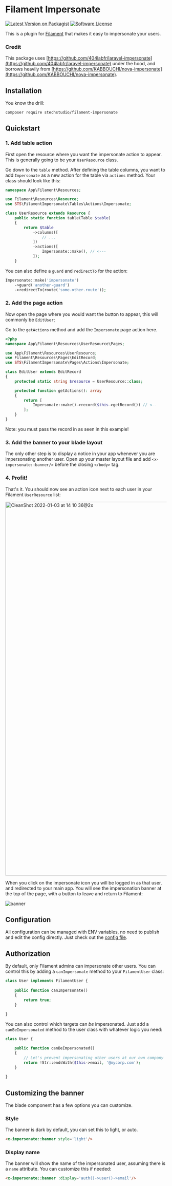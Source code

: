 # Filament Impersonate

[![Latest Version on Packagist](https://img.shields.io/packagist/v/stechstudio/filament-impersonate.svg?style=flat-square)](https://packagist.org/packages/stechstudio/filament-impersonate)
[![Software License](https://img.shields.io/badge/license-MIT-brightgreen.svg?style=flat-square)](LICENSE.md)

This is a plugin for [Filament](https://filamentadmin.com/) that makes it easy to impersonate your users. 

### Credit

This package uses [https://github.com/404labfr/laravel-impersonate](https://github.com/404labfr/laravel-impersonate) under the hood, and borrows heavily from [https://github.com/KABBOUCHI/nova-impersonate](https://github.com/KABBOUCHI/nova-impersonate).

## Installation

You know the drill:

```bash
composer require stechstudio/filament-impersonate
```

## Quickstart

### 1. Add table action

First open the resource where you want the impersonate action to appear. This is generally going to be your `UserResource` class.

Go down to the `table` method. After defining the table columns, you want to add `Impersonate` as a new action for the table via `actions` method. Your class should look like this:

```php
namespace App\Filament\Resources;

use Filament\Resources\Resource;
use STS\FilamentImpersonate\Tables\Actions\Impersonate;

class UserResource extends Resource {
    public static function table(Table $table)
    {
        return $table
            ->columns([
                // ...
            ])
            ->actions([
                Impersonate::make(), // <--- 
            ]);
    }
```

You can also define a `guard` and `redirectTo` for the action:

```php
Impersonate::make('impersonate')
    ->guard('another-guard')
    ->redirectTo(route('some.other.route'));
```
    
### 2. Add the page action

Now open the page where you would want the button to appear, this will commonly be `EditUser`;

Go to the `getActions` method and add the `Impersonate` page action here. 

```php
<?php
namespace App\Filament\Resources\UserResource\Pages;

use App\Filament\Resources\UserResource;
use Filament\Resources\Pages\EditRecord;
use STS\FilamentImpersonate\Pages\Actions\Impersonate;

class EditUser extends EditRecord
{
    protected static string $resource = UserResource::class;

    protected function getActions(): array
    {
        return [
            Impersonate::make()->record($this->getRecord()) // <--
        ];
    }
}
```

Note: you must pass the record in as seen in this example!

### 3. Add the banner to your blade layout

The only other step is to display a notice in your app whenever you are impersonating another user. Open up your master layout file and add `<x-impersonate::banner/>` before the closing `</body>` tag.

### 4. Profit!

That's it. You should now see an action icon next to each user in your Filament `UserResource` list:

<img width="1164" alt="CleanShot 2022-01-03 at 14 10 36@2x" src="https://user-images.githubusercontent.com/203749/147969981-01d18612-bc71-4503-89f6-a8e625ba2a5d.png">

When you click on the impersonate icon you will be logged in as that user, and redirected to your main app. You will see the impersonation banner at the top of the page, with a button to leave and return to Filament:

![banner](https://user-images.githubusercontent.com/203749/112773267-5331b400-9003-11eb-85ae-b54c458fb5aa.png)


## Configuration

All configuration can be managed with ENV variables, no need to publish and edit the config directly. Just check out the [config file](/config/filament-impersonate.php).

## Authorization

By default, only Filament admins can impersonate other users. You can control this by adding a `canImpersonate` method to your `FilamentUser` class:

```php
class User implements FilamentUser {
    
    public function canImpersonate()
    {
        return true;
    }
    
}
```

You can also control which targets can *be* impersonated. Just add a `canBeImpersonated` method to the user class with whatever logic you need:

```php
class User {

    public function canBeImpersonated()
    {
        // Let's prevent impersonating other users at our own company
        return !Str::endsWith($this->email, '@mycorp.com');
    }
    
}
``` 

## Customizing the banner

The blade component has a few options you can customize. 

### Style

The banner is dark by default, you can set this to light, or auto.

```html
<x-impersonate::banner style='light'/>
```

### Display name

The banner will show the name of the impersonated user, assuming there is a `name` attribute. You can customize this if needed:

```html
<x-impersonate::banner :display='auth()->user()->email'/>
```

